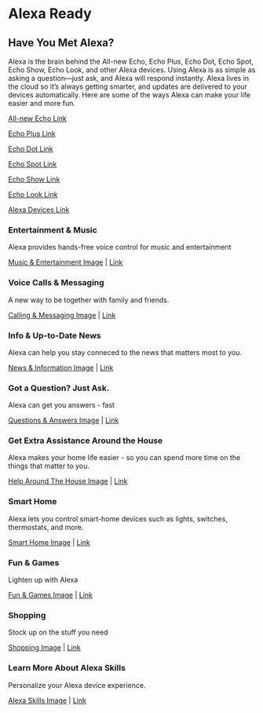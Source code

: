 # Alexa Ready
## Have You Met Alexa?
Alexa is the brain behind the All-new Echo, Echo Plus, Echo Dot, Echo Spot, Echo Show, Echo Look, and other Alexa devices. Using Alexa is as simple as asking a question—just ask, and Alexa will respond instantly. Alexa lives in the cloud so it’s always getting smarter, and updates are delivered to your devices automatically. Here are some of the ways Alexa can make your life easier and more fun.

[All-new Echo Link](https://www.amazon.com/dp/product/B06XCM9LJ4)

[Echo Plus Link](https://www.amazon.com/dp/product/B075RWFCHB)

[Echo Dot Link](https://www.amazon.com/dp/product/B01DFKC2SO)

[Echo Spot Link](https://www.amazon.com/dp/product/B073SQYXTW)

[Echo Show Link](https://www.amazon.com/dp/product/B01J24C0TI)

[Echo Look Link](https://www.amazon.com/dp/product/B0186JAEWK)

[Alexa Devices Link](https://www.amazon.com/b/?node=9818047011)

### Entertainment & Music
Alexa provides hands-free voice control for music and entertainment

[Music & Entertainment Image](https://images-na.ssl-images-amazon.com/images/G/01/kindle/merch/2016/ALEXA/USER_GUIDE/OVERVIEW/O_MUSIC._V523847949_.jpg "Music & Entertainment") | [Link](https://www.amazon.com/b/?node=16067220011)

### Voice Calls & Messaging
A new way to be together with family and friends.

[Calling & Messaging Image](https://images-na.ssl-images-amazon.com/images/G/01/kindle/merch/2017/ECHO/ALEXA/05042017070182/AUG_O_C._V511308825_.jpg "Calling & Messaging") | [Link](https://www.amazon.com/b/?node=16713667011)

### Info & Up-to-Date News
Alexa can help you stay conneced to the news that matters most to you.

[News & Information Image](https://images-na.ssl-images-amazon.com/images/G/01/kindle/merch/2016/ALEXA/USER_GUIDE/NEWS/O_NEWS_v2._V531519505_.jpg "News & Information") | [Link](https://www.amazon.com/b/?node=16067222011)

### Got a Question? Just Ask.
Alexa can get you answers - fast

[Questions & Answers Image](https://images-na.ssl-images-amazon.com/images/G/01/kindle/merch/2016/ALEXA/USER_GUIDE/OVERVIEW/O_NEWS._V523848317_.jpg "Questions & Answers") | [Link](https://www.amazon.com/b/?node=16067223011)

### Get Extra Assistance Around the House

Alexa makes your home life easier - so you can spend more time on the things that matter to you.

[Help Around The House Image](https://images-na.ssl-images-amazon.com/images/G/01/kindle/merch/2016/ALEXA/USER_GUIDE/OVERVIEW/O_HRH._V523847949_.jpg "Help Around The House") | [Link](https://www.amazon.com/b/?node=16067224011)

### Smart Home
Alexa lets you control smart-home devices such as lights, switches, thermostats, and more.

[Smart Home Image](https://images-na.ssl-images-amazon.com/images/G/01/kindle/merch/2016/ALEXA/USER_GUIDE/OVERVIEW/O_SH._V523847949_.jpg "Smart Home") | [Link](https://www.amazon.com/b/?node=16067225011)

### Fun & Games
Lighten up with Alexa

[Fun & Games Image](https://images-na.ssl-images-amazon.com/images/G/01/kindle/merch/2016/ALEXA/USER_GUIDE/OVERVIEW/O_GAMES._V523847949_.jpg "Fun & Games") | [Link](https://www.amazon.com/b/?node=16067226011)

### Shopping
Stock up on the stuff you need

[Shopping Image](https://images-na.ssl-images-amazon.com/images/G/01/kindle/merch/2017/ECHO/ALEXA/05042017070182/AUG_O_Shop._V511308361_.jpg "Shopping") | [Link](https://www.amazon.com/b/?node=16067227011)

### Learn More About Alexa Skills
Personalize your Alexa device experience.

[Alexa Skills Image](https://images-na.ssl-images-amazon.com/images/G/01/kindle/merch/2016/ALEXA/USER_GUIDE/NAV/AUG_NAV_SKILLS._V525171258_.png "Alexa Skills") | [Link](https://www.amazon.com/b/?node=16067228011)